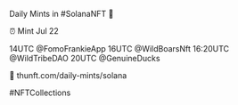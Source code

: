 Daily Mints in #SolanaNFT 🚀

⏰ Mint Jul 22

14UTC @FomoFrankieApp
16UTC @WildBoarsNft
16:20UTC @WildTribeDAO
20UTC @GenuineDucks

🔗 thunft.com/daily-mints/solana

#NFTCollections